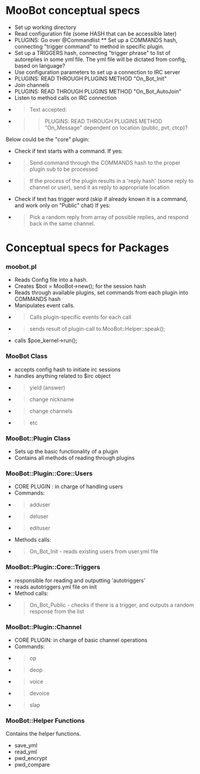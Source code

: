 # MooBot conceptual specs #

* Set up working directory
* Read configuration file (some HASH that can be accessible later)
* PLUGINS: Go over @Commandlist
** Set up a COMMANDS hash, connecting "trigger command" to method in specific plugin.
* Set up a TRIGGERS hash, connecting "trigger phrase" to list of autoreplies in some yml file. The yml file will be dictated from config, based on language?
* Use configuration parameters to set up a connection to IRC server
* PLUGINS: READ THROUGH PLUGINS METHOD "On_Bot_Init"
* Join channels
* PLUGINS: READ THROUGH PLUGINS METHOD "On_Bot_AutoJoin"
* Listen to method calls on IRC connection
* > Text accepted:
* >> PLUGINS: READ THROUGH PLUGINS METHOD "On_Message" dependent on location (public, pvt, ctcp)?

Below could be the "core" plugin:
* Check if text starts with a command. If yes:
* > Send command through the COMMANDS hash to the proper plugin sub to be processed
* > If the process of the plugin results in a 'reply hash' (some reply to channel or user), send it as reply to appropriate location

* Check if text has trigger word (skip if already known it is a command, and work only on "Public" chat) If yes:
* > Pick a random reply from array of possible replies, and respond back in the same channel.

# Conceptual specs for Packages #
### moobot.pl ###
- Reads Config file into a hash.
- Creates $bot = MooBot->new(); for the session hash
- Reads through available plugins, set commands from each plugin into COMMANDS hash
- Manipulates event calls.
- > Calls plugin-specific events for each call
- > sends result of plugin-call to MooBot::Helper::speak();
- calls $poe_kernel->run();

### MooBot Class ###
- accepts config hash to initiate irc sessions
- handles anything related to $irc object
- > yield (answer)
- > change nickname
- > change channels
- > etc

### MooBot::Plugin Class ##
* Sets up the basic functionality of a plugin
* Contains all methods of reading through plugins

### MooBot::Plugin::Core::Users ###
* CORE PLUGIN : in charge of handling users
* Commands:
* > adduser
* > deluser
* > edituser
* Methods calls:
* > On_Bot_Init - reads existing users from user.yml file

### MooBot::Plugin::Core::Triggers ##
* responsible for reading and outputting 'autotriggers'
* reads autotriggers.yml file on init
* Method calls:
* > On_Bot_Public - checks if there is a trigger, and outputs a random response from the list

### MooBot::Plugin::Channel ###
* CORE PLUGIN: in charge of basic channel operations
* Commands:
* > op
* > deop
* > voice
* > devoice
* > slap

### MooBot::Helper Functions ##
Contains the helper functions.
* save_yml
* read_yml
* pwd_encrypt
* pwd_compare

